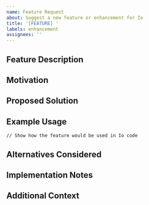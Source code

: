 ```yaml
---
name: Feature Request
about: Suggest a new feature or enhancement for Io
title: '[FEATURE] '
labels: enhancement
assignees: ''
---
```


## Feature Description
<!-- A clear and concise description of the feature you'd like -->

## Motivation
<!-- Why is this feature needed? What problem does it solve? -->

## Proposed Solution
<!-- How do you envision this feature working? -->

## Example Usage
```io
// Show how the feature would be used in Io code
```

## Alternatives Considered
<!-- Have you considered any alternative solutions or features? -->

## Implementation Notes
<!-- Optional: Any thoughts on how this could be implemented? -->

## Additional Context
<!-- Add any other context, mockups, or examples here -->